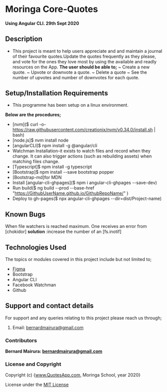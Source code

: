 <!--headings-->

# Moringa Core-Quotes

#### Using Angular CLI. 29th Sept 2020

## Description

* This project is meant to help users appreciate and and maintain a journal of their favourite quotes.Update the quotes frequently as they please, and vote for the ones they love most by using the available and readly resources on the App.
**The user should be able to;**
~ Create a new quote.
~ Upvote or downvote a quote.
~ Delete a quote
~ See the number of upvotes and number of downvotes for each quote.

## Setup/Installation Requirements

* This programme has been setup on a linux environment.

**Below are the procedures;**
+ [nvm]($ curl -o- https://raw.githubusercontent.com/creationix/nvm/v0.34.0/install.sh | bash)
+ [node.js]$ nvm install node
+ [angularCLI]$ npm install -g @angular/cli
+ Watchman Installation-it exists to watch files and record when they change. It can also trigger actions (such as rebuilding assets) when matching files change.
+ [Typescript]$ npm install -g typescript
+ [Bootstrap]$ npm install --save bootstrap popper
+ [Bootstrap-md]for MDN
+ Install [angular-cli-ghpages]($ npm i angular-cli-ghpages --save-dev)
+ Run build($ ng build --prod --base-href "https://GithubUserName.github.io/GithubRepoName/" )
+ Deploy to gh-pages($ npx angular-cli-ghpages --dir=dist/Project-name)

## Known Bugs

 When file watchers is reached maximum. One receives an error from [chokidor]
 **solution** :increase the number of an [fs.inotif]



## Technologies Used

The topics or modules covered in this project include but not limited to;

* [Figma](https://www.figma.com/file/ydMIiZzNVtIDOCfBTOjOWL/TaxApp?node-id=0%3A1)
* Bootstrap
* Angular CLI
* Facebook Watchman
* Github

## Support and contact details

For support and any queries relating to this project please reach us through;

1. Email: bernardmairura@gmail.com


### Contributors

 **Bernard Mairura: <bernardmairura@gmail.com>**
 

### License and Copyright

Copyright (c) {www.QuotesApp.com, Moringa School, year 2020}

License under the [MIT License](LICENSE)